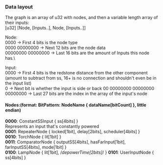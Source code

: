 

### Data layout
The graph is an array of u32 with nodes, and then
a variable length array of their inputs:\
[u32]
[Node, [Inputs..], Node, [Inputs..]]

Node:\
0000 -> First 4 bits is the node type\
0000 00000000 -> Next 12 bits are the node data\
00000000 00000000 -> Last 16 bits are the amount
of Inputs this node has.\

Input:\
0000 -> First 4 bits is the redstone distance from the other component
(amount to subtract from ss, 16+ is no connection and shouldn't even be in
the input list)\
0 -> Next bit is whether the input is side or back
00 00000000 00000000 00000000 -> Last 27 bits are the index
in the array of the input's node



#### Nodes:(format: BitPattern: NodeName { dataName[bitCount] }, little endian)
**0000**: ConstantSSInput { ss[4bits] }\
Represents an input that's constantly powered\
**0001**: RepeaterNode { locked[1bit], delay[2bits], scheduler[4bits] }\
**0010**: TorchNode { lit[1bit] }\
**0011**: ComparatorNode { outputSS[4bits], hasFarInput[1bit], farInputSS[4bits], mode[1bit] }\
**0100**: LampNode { lit[1bit], /*depowerTime[2bits]*/ }
**0101**: UserInputNode { ss[4bits] }

